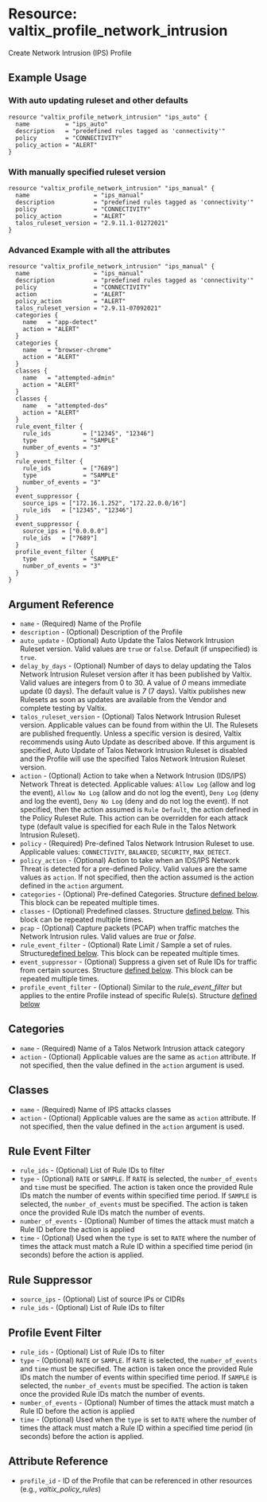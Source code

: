 # Resource: valtix_profile_network_intrusion
Create Network Intrusion (IPS) Profile

## Example Usage

### With auto updating ruleset and other defaults
```hcl
resource "valtix_profile_network_intrusion" "ips_auto" {
  name          = "ips_auto"
  description   = "predefined rules tagged as 'connectivity'"
  policy        = "CONNECTIVITY"
  policy_action = "ALERT"
}
```

### With manually specified ruleset version
```hcl
resource "valtix_profile_network_intrusion" "ips_manual" {
  name                  = "ips_manual"
  description           = "predefined rules tagged as 'connectivity'"
  policy                = "CONNECTIVITY"
  policy_action         = "ALERT"
  talos_ruleset_version = "2.9.11.1-01272021"
}
```

### Advanced Example with all the attributes
```hcl
resource "valtix_profile_network_intrusion" "ips_manual" {
  name                  = "ips_manual"
  description           = "predefined rules tagged as 'connectivity'"
  policy                = "CONNECTIVITY"
  action                = "ALERT"
  policy_action         = "ALERT"
  talos_ruleset_version = "2.9.11-07092021"
  categories {
    name   = "app-detect"
    action = "ALERT"
  }
  categories {
    name   = "browser-chrome"
    action = "ALERT"
  }
  classes {
    name   = "attempted-admin"
    action = "ALERT"
  }
  classes {
    name   = "attempted-dos"
    action = "ALERT"
  }
  rule_event_filter {
    rule_ids         = ["12345", "12346"]
    type             = "SAMPLE"
    number_of_events = "3"
  }
  rule_event_filter {
    rule_ids         = ["7689"]
    type             = "SAMPLE"
    number_of_events = "3"
  }
  event_suppressor {
    source_ips = ["172.16.1.252", "172.22.0.0/16"]
    rule_ids   = ["12345", "12346"]
  }
  event_suppressor {
    source_ips = ["0.0.0.0"]
    rule_ids   = ["7689"]
  }
  profile_event_filter {
    type             = "SAMPLE"
    number_of_events = "3"
  }
}
```

## Argument Reference
* `name` - (Required) Name of the Profile
* `description` - (Optional) Description of the Profile
* `auto_update` - (Optional) Auto Update the Talos Network Intrusion Ruleset version. Valid values are `true` or `false`.  Default (if unspecified) is `true`.
* `delay_by_days` - (Optional) Number of days to delay updating the Talos Network Intrusion Ruleset version after it has been published by Valtix. Valid values are integers from 0 to 30.  A value of *0* means immediate update (0 days).  The default value is *7* (7 days). Valtix publishes new Rulesets as soon as updates are available from the Vendor and complete testing by Valtix.
* `talos_ruleset_version` - (Optional) Talos Network Intrusion Ruleset version. Applicable values can be found from within the UI. The Rulesets are published frequently. Unless a specific version is desired, Valtix recommends using Auto Update as described above. If this argument is specified, Auto Update of Talos Network Intrusion Ruleset is disabled and the Profile will use the specified Talos Network Intrusion Ruleset version.
* `action` - (Optional) Action to take when a Network Intrusion (IDS/IPS) Network Threat is detected. Applicable values: `Allow Log` (allow and log the event), `Allow No Log` (allow and do not log the event), `Deny Log` (deny and log the event), `Deny No Log` (deny and do not log the event). If not specified, then the action assumed is `Rule Default`, the action defined in the Policy Ruleset Rule. This action can be overridden for each attack type (default value is specified for each Rule in the Talos Network Intrusion Ruleset).
* `policy` - (Required) Pre-defined Talos Network Intrusion Ruleset to use. Applicable values: `CONNECTIVITY`, `BALANCED`, `SECURITY`, `MAX_DETECT`.
* `policy_action` - (Optional) Action to take when an IDS/IPS Network Threat is detected for a pre-defined Policy. Valid values are the same values as `action`. If not specified, then the action assumed is the action defined in the `action` argument.
* `categories` - (Optional) Pre-defined Categories. Structure [defined below](#categories). This block can be repeated multiple times.
* `classes` - (Optional) Predefined classes. Structure [defined below](#classes). This block can be repeated multiple times.
* `pcap` - (Optional) Capture packets (PCAP) when traffic matches the Network Intrusion rules.  Valid values are *true* or *false*.
* `rule_event_filter` - (Optional) Rate Limit / Sample a set of rules. Structure[defined below](#rule-event-filter). This block can be repeated multiple times.
* `event_suppressor` - (Optional) Suppress a given set of Rule IDs for traffic from certain sources. Structure [defined below](#event-suppressor). This block can be repeated multiple times.
* `profile_event_filter` - (Optional) Similar to the *rule_event_filter* but applies to the entire Profile instead of specific Rule(s).  Structure [defined below](#profile-event-filter)

## Categories
* `name` - (Required) Name of a Talos Network Intrusion attack category
* `action` - (Optional) Applicable values are the same as `action` attribute. If not specified, then the value defined in the `action` argument is used.

## Classes
* `name` - (Required) Name of IPS attacks classes
* `action` - (Optional) Applicable values are the same as `action` attribute. If not specified, then the value defined in the `action` argument is used.

## Rule Event Filter
* `rule_ids` - (Optional) List of Rule IDs to filter
* `type` - (Optional) `RATE` or `SAMPLE`. If `RATE` is selected, the `number_of_events` and `time` must be specified. The action is taken once the provided Rule IDs match the number of events within specified time period.  If `SAMPLE` is selected, the `number_of_events` must be specified.  The action is taken once the provided Rule IDs match the number of events.
* `number_of_events` - (Optional) Number of times the attack must match a Rule ID before the action is applied
* `time` - (Optional) Used when the `type` is set to `RATE` where the number of times the attack must match a Rule ID within a specified time period (in seconds) before the action is applied.

## Rule Suppressor
* `source_ips` - (Optional) List of source IPs or CIDRs
* `rule_ids` - (Optional) List of Rule IDs to filter

## Profile Event Filter
* `rule_ids` - (Optional) List of Rule IDs to filter
* `type` - (Optional) `RATE` or `SAMPLE`. If `RATE` is selected, the `number_of_events` and `time` must be specified. The action is taken once the provided Rule IDs match the number of events within specified time period.  If `SAMPLE` is selected, the `number_of_events` must be specified.  The action is taken once the provided Rule IDs match the number of events.
* `number_of_events` - (Optional) Number of times the attack must match a Rule ID before the action is applied
* `time` - (Optional) Used when the `type` is set to `RATE` where the number of times the attack must match a Rule ID within a specified time period (in seconds) before the action is applied.

## Attribute Reference
* `profile_id` - ID of the Profile that can be referenced in other resources (e.g., *valtix_policy_rules*)